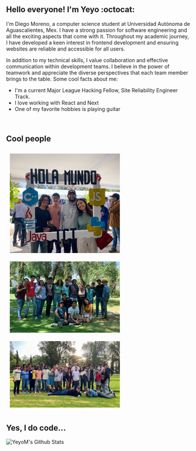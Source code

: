 ## Hello everyone! I'm Yeyo :octocat:

I'm Diego Moreno, a computer science student at Universidad Autónoma de Aguascalientes, Mex. I have a strong passion for software engineering and all the exciting aspects that come with it. Throughout my academic journey, I have developed a keen interest in frontend development and ensuring websites are reliable and accessible for all users.
<br />

In addition to my technical skills, I value collaboration and effective communication within development teams. I believe in the power of teamwork and appreciate the diverse perspectives that each team member brings to the table. Some cool facts about me:
<br />

*  I'm a current Major League Hacking Fellow, Site Reliability Engineer Track.
*  I love working with React and Next
*  One of my favorite hobbies is playing guitar

<br />

## Cool people

<img
  src="images/Cool_People.jpg"
  alt="Alt text"
  title="Optional title"
  style="display: inline-block; margin: 0 auto; max-width: 300px; padding: 10px">
<img
  src="images/Cool_People2.JPG"
  alt="Alt text"
  title="Optional title"
  style="display: inline-block; margin: 0 auto; max-width: 300px; padding: 10px">
<img
  src="images/Cool_People3.JPG"
  alt="Alt text"
  title="Optional title"
  style="display: inline-block; margin: 0 auto; max-width: 300px; padding: 10px">

## Yes, I do code...
<img align="left" alt="YeyoM's Github Stats" src="https://github-readme-stats.vercel.app/api?username=YeyoM&show_icons=true&hide_border=true&theme=tokyonight" />


